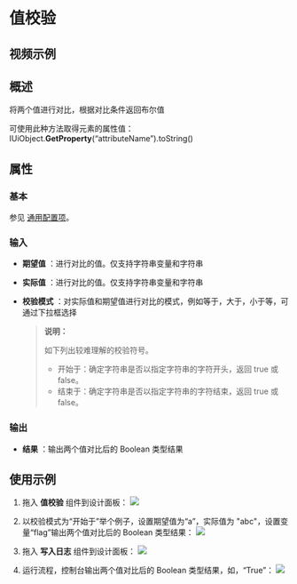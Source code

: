 # 值校验

## 视频示例

## 概述

将两个值进行对比，根据对比条件返回布尔值

可使用此种方法取得元素的属性值：IUiObject.**GetProperty**(“attributeName”).toString()

## 属性

### 基本

参见 [通用配置项](../Appendix/CommonConfigurationItems.md)。

### 输入

- **期望值** ：进行对比的值。仅支持字符串变量和字符串
- **实际值** ：进行对比的值。仅支持字符串变量和字符串
- **校验模式** ：对实际值和期望值进行对比的模式，例如等于，大于，小于等，可通过下拉框选择

    > **说明：**
    >
    > 如下列出较难理解的校验符号。
    > - 开始于：确定字符串是否以指定字符串的字符开头，返回 true 或 false。
    > - 结束于：确定字符串是否以指定字符串的字符结束，返回 true 或 false。

### 输出

- **结果** ：输出两个值对比后的 Boolean 类型结果

## 使用示例

1. 拖入 **值校验** 组件到设计面板：
![](https://docimages.blob.core.chinacloudapi.cn/images/Activities/valueCheck-1.png)

2. 以校验模式为“开始于”举个例子，设置期望值为“a”，实际值为 "abc"，设置变量“flag”输出两个值对比后的 Boolean 类型结果：
![](https://docimages.blob.core.chinacloudapi.cn/images/Activities/valueCheck-2.png)

3. 拖入 **写入日志** 组件到设计面板：
![](https://docimages.blob.core.chinacloudapi.cn/images/Activities/valueCheck-3.png)

4. 运行流程，控制台输出两个值对比后的 Boolean 类型结果，如，“True”：
![](https://docimages.blob.core.chinacloudapi.cn/images/Activities/valueCheck-4.png)
